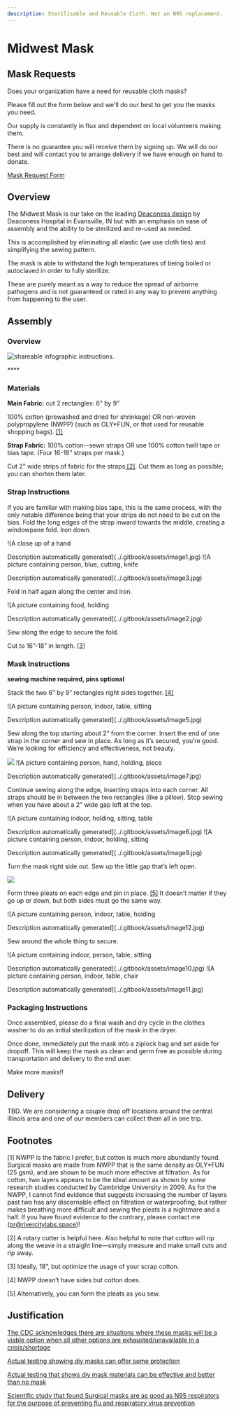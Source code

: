 ```yaml
---
description: Sterilisable and Reusable Cloth. Not an N95 replacement.
---
```


# Midwest Mask

## Mask Requests

Does your organization have a need for reusable cloth masks?

Please fill out the form below and we'll do our best to get you the masks you need.

Our supply is constantly in flux and dependent on local volunteers making them.

There is no guarantee you will receive them by signing up. We will do our best and will contact you to arrange delivery if we have enough on hand to donate.

[Mask Request Form](https://docs.google.com/forms/d/e/1FAIpQLSd4ZRjCT11ue2HLUsixIadBMptkuXtzpHWXqZMkVfGbQv8kvg/viewform?usp=sf_link)

## Overview

The Midwest Mask is our take on the leading [Deaconess design](https://www.deaconess.com/How-to-make-a-Face-Mask)  by Deaconess Hospital in Evansville, IN but with an emphasis on ease of assembly and the ability to be sterilized and re-used as needed.

This is accomplished by eliminating all elastic \(we use cloth ties\) and simplifying the sewing pattern.

The mask is able to withstand the high temperatures of being boiled or autoclaved in order to fully  sterilize.

These are purely meant as a way to reduce the spread of airborne pathogens and is not guaranteed or rated in any way to prevent anything from happening to the user.

## Assembly

### Overview

![shareable infographic instructions.](../.gitbook/assets/masks-infographic-2.jpg)

\*\*\*\*

### **Materials**

**Main Fabric:** cut 2 rectangles: 6” by 9”

100% cotton \(prewashed and dried for shrinkage\) OR non-woven polypropylene \(NWPP\) \(such as OLY\*FUN, or that used for reusable shopping bags\). [\[1\]](midwest-mask.md#footnotes)

**Strap Fabric:** 100% cotton--sewn straps OR use 100% cotton twill tape or bias tape. \(Four 16-18” straps per mask.\)

Cut 2” wide strips of fabric for the straps[ \[2\]](midwest-mask.md#footnotes). Cut them as long as possible; you can shorten them later.

### **Strap Instructions**

If you are familiar with making bias tape, this is the same process, with the only notable difference being that your strips do not need to be cut on the bias. Fold the long edges of the strap inward towards the middle, creating a windowpane fold. Iron down.

![A close up of a hand

Description automatically generated](../.gitbook/assets/image1.jpg)     ![A picture containing person, blue, cutting, knife

Description automatically generated](../.gitbook/assets/image3.jpg)

Fold in half again along the center and iron.

![A picture containing food, holding

Description automatically generated](../.gitbook/assets/image2.jpg)

Sew along the edge to secure the fold.

Cut to 16”-18” in length. [\[3\]](midwest-mask.md#footnotes)

### **Mask Instructions**

**sewing machine required, pins optional**

Stack the two 6” by 9” rectangles right sides together. [\[4\]](midwest-mask.md#footnotes)

![A picture containing person, indoor, table, sitting

Description automatically generated](../.gitbook/assets/image5.jpg)

Sew along the top starting about 2” from the corner. Insert the end of one strap in the corner and sew in place. As long as it’s secured, you’re good. We’re looking for efficiency and effectiveness, not beauty.

![](../.gitbook/assets/image4.jpg)    ![A picture containing person, hand, holding, piece

Description automatically generated](../.gitbook/assets/image7.jpg)

Continue sewing along the edge, inserting straps into each corner. All straps should be in between the two rectangles \(like a pillow\). Stop sewing when you have about a 2” wide gap left at the top.

![A picture containing indoor, holding, sitting, table

Description automatically generated](../.gitbook/assets/image6.jpg)    ![A picture containing person, indoor, holding, sitting

Description automatically generated](../.gitbook/assets/image9.jpg)

Turn the mask right side out. Sew up the little gap that’s left open.

![](../.gitbook/assets/image8.jpg)

Form three pleats on each edge and pin in place. [\[5\]](midwest-mask.md#footnotes) It doesn’t matter if they go up or down, but both sides must go the same way.

![A picture containing person, indoor, table, holding

Description automatically generated](../.gitbook/assets/image12.jpg)

Sew around the whole thing to secure.

![A picture containing indoor, person, table, sitting

Description automatically generated](../.gitbook/assets/image10.jpg)   ![A picture containing person, indoor, table, chair

Description automatically generated](../.gitbook/assets/image11.jpg)

### Packaging Instructions

Once assembled, please do a final wash and dry cycle in the clothes washer  to do an initial sterilization of the mask in the dryer.

Once done, immediately put the mask into a ziplock bag and set aside for dropoff. This will keep the mask as clean and germ free as possible during transportation and delivery to the end user.

Make more masks!!

## Delivery

TBD. We are considering a couple drop off locations around the central illinois area and one of our members can collect them all in one trip. 

## Footnotes

\[1\] NWPP is the fabric I prefer, but cotton is much more abundantly found. Surgical masks are made from NWPP that is the same density as OLY\*FUN \(25 gsm\), and are shown to be much more effective at filtration. As for cotton, two layers appears to be the ideal amount as shown by some research studies conducted by Cambridge University in 2009. As for the NWPP, I cannot find evidence that suggests increasing the number of layers past two has any discernable effect on filtration or waterproofing, but rather makes breathing more difficult and sewing the pleats is a nightmare and a half. If you have found evidence to the contrary, please contact me \(pr@rivercitylabs.space\)!

\[2\] A rotary cutter is helpful here. Also helpful to note that cotton will rip along the weave in a straight line—simply measure and make small cuts and rip away.

\[3\] Ideally, 18”, but optimize the usage of your scrap cotton.

\[4\] NWPP doesn’t have sides but cotton does.

\[5\] Alternatively, you can form the pleats as you sew.

## Justification

[The CDC acknowledges there are situations where these masks will be a viable option when all other options are exhausted/unavailable in a crisis/shortage](https://www.cdc.gov/coronavirus/2019-ncov/hcp/respirators-strategy/crisis-alternate-strategies.html)

[Actual testing showing diy masks can offer some protection](https://smartairfilters.com/en/blog/diy-homemade-mask-protect-virus-coronavirus/)

[Actual testing that shows diy mask materials can be effective and better than no mask](https://smartairfilters.com/en/blog/best-materials-make-diy-face-mask-virus/?fbclid=IwAR0xb7giemOM-f0OmPE_g7DyBizqYqT85ndlod4KXE6XcEpLF2eBqPJd_Wk)

[Scientific study that found Surgical masks are as good as N95 respirators for the purpose of preventing flu and respiratory virus prevention](https://www.sciencedaily.com/releases/2019/09/190903134732.htm)

